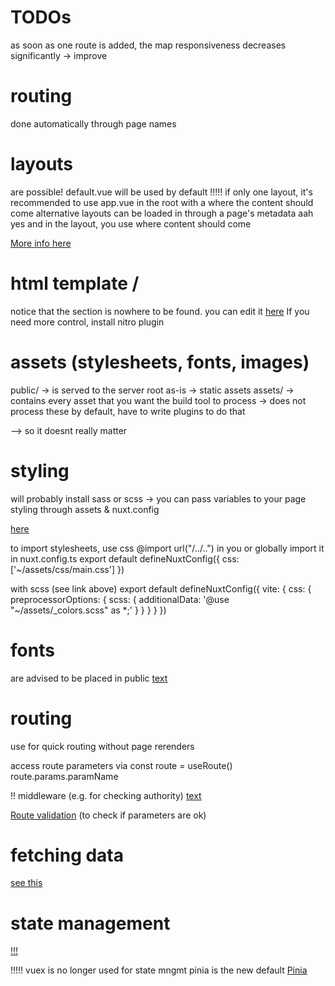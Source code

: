 # TODOs
as soon as one route is added, the map responsiveness decreases significantly -> improve

# routing
done automatically through page names

# layouts
are possible!
default.vue will be used by default
!!!!! if only one layout, it's recommended to use app.vue in the root with a <NuxtPage /> where the content should come
alternative layouts can be loaded in through a page's metadata
aah yes and in the layout, you use <slot/> where content should come

[More info here](https://nuxt.com/docs/guide/directory-structure/layouts)

# html template / <head>
notice that the <head> section is nowhere to be found. you can edit it [here](https://nuxt.com/docs/getting-started/seo-meta)
If you need more control, install nitro plugin

# assets (stylesheets, fonts, images)

public/ 
-> is served to the server root as-is
-> static assets
assets/ 
-> contains every asset that you want the build tool to process
-> does not process these by default, have to write plugins to do that

--> so it doesnt really matter

# styling
will probably install sass or scss
-> you can pass variables to your page styling through assets & nuxt.config

[here](https://nuxt.com/docs/getting-started/assets#global-styles-imports)

to import stylesheets, use css @import url("/../..") in you <style></style>
or globally import it in nuxt.config.ts
export default defineNuxtConfig({
  css: ['~/assets/css/main.css']
})

with scss (see link above)
export default defineNuxtConfig({
  vite: {
    css: {
      preprocessorOptions: {
        scss: {
          additionalData: '@use "~/assets/_colors.scss" as *;'
        }
      }
    }
  }
})

# fonts 
are advised to be placed in public
[text](https://nuxt.com/docs/getting-started/styling#working-with-fonts)

# routing
use <NuxtLink> for quick routing without page rerenders

access route parameters via
const route = useRoute()
route.params.paramName

!! middleware (e.g. for checking authority) [text](https://nuxt.com/docs/getting-started/routing#route-middleware)

[Route validation](https://nuxt.com/docs/getting-started/routing#route-validation) (to check if parameters are ok)

# fetching data
[see this](https://nuxt.com/docs/getting-started/data-fetching)

# state management
[!!!](https://nuxt.com/docs/getting-started/state-management)

!!!!! vuex is no longer used for state mngmt
pinia is the new default
[Pinia](https://nuxt.com/modules/pinia)